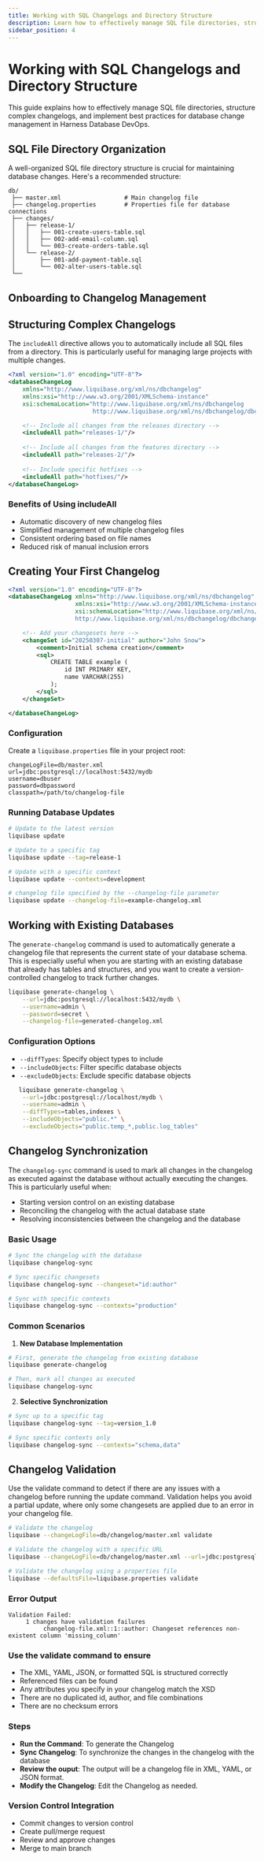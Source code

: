```yaml
---
title: Working with SQL Changelogs and Directory Structure
description: Learn how to effectively manage SQL file directories, structure complex changelogs, and implement best practices for database change management.
sidebar_position: 4
---
```


# Working with SQL Changelogs and Directory Structure

This guide explains how to effectively manage SQL file directories, structure complex changelogs, and implement best practices for database change management in Harness Database DevOps.

## SQL File Directory Organization

A well-organized SQL file directory structure is crucial for maintaining database changes. Here's a recommended structure:

```
db/
 ├── master.xml                  # Main changelog file
 ├── changelog.properties        # Properties file for database connections
 ├── changes/
 │   ├── release-1/
 │   │   ├── 001-create-users-table.sql
 │   │   ├── 002-add-email-column.sql
 │   │   └── 003-create-orders-table.sql
 │   └── release-2/
 │       ├── 001-add-payment-table.sql
 │       └── 002-alter-users-table.sql
 └──
```

## Onboarding to Changelog Management

## Structuring Complex Changelogs

The `includeAll` directive allows you to automatically include all SQL files from a directory. This is particularly useful for managing large projects with multiple changes.

```xml
<?xml version="1.0" encoding="UTF-8"?>
<databaseChangeLog
    xmlns="http://www.liquibase.org/xml/ns/dbchangelog"
    xmlns:xsi="http://www.w3.org/2001/XMLSchema-instance"
    xsi:schemaLocation="http://www.liquibase.org/xml/ns/dbchangelog
                        http://www.liquibase.org/xml/ns/dbchangelog/dbchangelog-4.9.xsd">

    <!-- Include all changes from the releases directory -->
    <includeAll path="releases-1/"/>
    
    <!-- Include all changes from the features directory -->
    <includeAll path="releases-2/"/>
    
    <!-- Include specific hotfixes -->
    <includeAll path="hotfixes/"/>
</databaseChangeLog>
```

### Benefits of Using includeAll

- Automatic discovery of new changelog files
- Simplified management of multiple changelog files
- Consistent ordering based on file names
- Reduced risk of manual inclusion errors


## Creating Your First Changelog

```xml
<?xml version="1.0" encoding="UTF-8"?>
<databaseChangeLog xmlns="http://www.liquibase.org/xml/ns/dbchangelog"
                   xmlns:xsi="http://www.w3.org/2001/XMLSchema-instance"
                   xsi:schemaLocation="http://www.liquibase.org/xml/ns/dbchangelog
                   http://www.liquibase.org/xml/ns/dbchangelog/dbchangelog-latest.xsd">

    <!-- Add your changesets here -->
    <changeSet id="20250307-initial" author="John Snow">
        <comment>Initial schema creation</comment>
        <sql>
            CREATE TABLE example (
                id INT PRIMARY KEY,
                name VARCHAR(255)
            );
        </sql>
    </changeSet>

</databaseChangeLog>

```

### Configuration
Create a `liquibase.properties` file in your project root:
```configuration
changeLogFile=db/master.xml
url=jdbc:postgresql://localhost:5432/mydb
username=dbuser
password=dbpassword
classpath=/path/to/changelog-file
```

### Running Database Updates
``` bash
# Update to the latest version
liquibase update

# Update to a specific tag
liquibase update --tag=release-1

# Update with a specific context
liquibase update --contexts=development

# changelog file specified by the --changelog-file parameter
liquibase update --changelog-file=example-changelog.xml
```

## Working with Existing Databases

The `generate-changelog` command is used to automatically generate a changelog file that represents the current state of your database schema. This is especially useful when you are starting with an existing database that already has tables and structures, and you want to create a version-controlled changelog to track further changes.

<!-- todo  generate changelog with reference of harness -->

```bash
liquibase generate-changelog \
    --url=jdbc:postgresql://localhost:5432/mydb \
    --username=admin \
    --password=secret \
    --changelog-file=generated-changelog.xml
```

### Configuration Options
- `--diffTypes`: Specify object types to include
- `--includeObjects`: Filter specific database objects
- `--excludeObjects`: Exclude specific database objects

```bash
   liquibase generate-changelog \
    --url=jdbc:postgresql://localhost/mydb \
    --username=admin \
    --diffTypes=tables,indexes \
    --includeObjects="public.*" \
    --excludeObjects="public.temp_*,public.log_tables"
   ```

## Changelog Synchronization

The `changelog-sync` command is used to mark all changes in the changelog as executed against the database without actually executing the changes. This is particularly useful when:

- Starting version control on an existing database
- Reconciling the changelog with the actual database state
- Resolving inconsistencies between the changelog and the database

### Basic Usage

```bash
# Sync the changelog with the database
liquibase changelog-sync

# Sync specific changesets
liquibase changelog-sync --changeset="id:author"

# Sync with specific contexts
liquibase changelog-sync --contexts="production"
```

### Common Scenarios

1. **New Database Implementation**
```bash
# First, generate the changelog from existing database
liquibase generate-changelog

# Then, mark all changes as executed
liquibase changelog-sync
```

2. **Selective Synchronization**
```bash
# Sync up to a specific tag
liquibase changelog-sync --tag=version_1.0

# Sync specific contexts only
liquibase changelog-sync --contexts="schema,data"
```


## Changelog Validation

Use the validate command to detect if there are any issues with a changelog before running the update command. Validation helps you avoid a partial update, where only some changesets are applied due to an error in your changelog file.

```bash
# Validate the changelog
liquibase --changeLogFile=db/changelog/master.xml validate  

# Validate the changelog with a specific URL
liquibase --changeLogFile=db/changelog/master.xml --url=jdbc:postgresql://localhost:5432/mydb --username=user --password=pass validate

# Validate the changelog using a properties file
liquibase --defaultsFile=liquibase.properties validate
```

### Error Output
``` text
Validation Failed:
     1 changes have validation failures
          changelog-file.xml::1::author: Changeset references non-existent column 'missing_column'
```


### Use the validate command to ensure
   - The XML, YAML, JSON, or formatted SQL is structured correctly
   - Referenced files can be found
   - Any attributes you specify in your changelog match the XSD
   - There are no duplicated id, author, and file combinations
   - There are no checksum errors


### Steps
- **Run the Command**: To generate the Changelog
- **Sync Changelog**: To synchronize the changes in the changelog with the database
- **Review the ouput**: The output will be a changelog file in XML, YAML, or JSON format.
- **Modify the Changelog**: Edit the Changelog as needed.


### Version Control Integration
   - Commit changes to version control
   - Create pull/merge request
   - Review and approve changes
   - Merge to main branch




